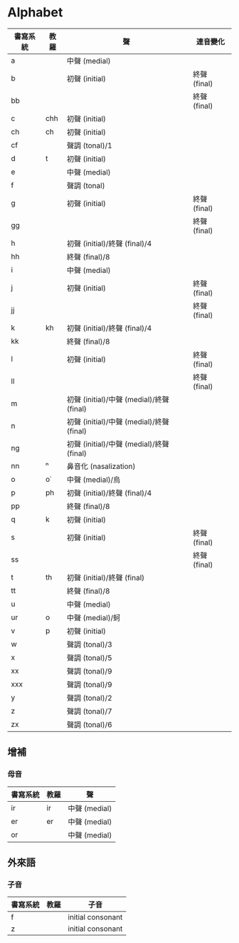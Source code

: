 # Alphabet

| 書寫系統 | 教羅 | 聲 | 連音變化 |
| --- | --- | --- | --- |
| a || 中聲 (medial) ||
| b || 初聲 (initial) | 終聲 (final) |
| bb ||| 終聲 (final) |
| c | chh | 初聲 (initial) ||
| ch | ch | 初聲 (initial) ||
| cf || 聲調 (tonal)/1 ||
| d | t | 初聲 (initial) ||
| e || 中聲 (medial) ||
| f || 聲調 (tonal) ||
| g || 初聲 (initial) | 終聲 (final) |
| gg ||| 終聲 (final) |
| h || 初聲 (initial)/終聲 (final)/4 ||
| hh || 終聲 (final)/8 ||
| i || 中聲 (medial) ||
| j || 初聲 (initial) | 終聲 (final) |
| jj ||| 終聲 (final) |
| k | kh | 初聲 (initial)/終聲 (final)/4 ||
| kk || 終聲 (final)/8 ||
| l || 初聲 (initial) | 終聲 (final) |
| ll ||| 終聲 (final) |
| m || 初聲 (initial)/中聲 (medial)/終聲 (final) ||
| n || 初聲 (initial)/中聲 (medial)/終聲 (final) ||
| ng || 初聲 (initial)/中聲 (medial)/終聲 (final) ||
| nn | ⁿ | 鼻音化 (nasalization) ||
| o | o͘ | 中聲 (medial)/烏 ||
| p | ph | 初聲 (initial)/終聲 (final)/4 ||
| pp || 終聲 (final)/8 ||
| q | k | 初聲 (initial) ||
| s || 初聲 (initial) | 終聲 (final) |
| ss ||| 終聲 (final) |
| t | th | 初聲 (initial)/終聲 (final) ||
| tt || 終聲 (final)/8 ||
| u || 中聲 (medial) ||
| ur | o | 中聲 (medial)/蚵 ||
| v | p | 初聲 (initial) ||
| w || 聲調 (tonal)/3 ||
| x || 聲調 (tonal)/5 ||
| xx || 聲調 (tonal)/9 ||
| xxx || 聲調 (tonal)/9 ||
| y || 聲調 (tonal)/2 ||
| z || 聲調 (tonal)/7 ||
| zx || 聲調 (tonal)/6 ||

## 增補

### 母音

| 書寫系統 | 教羅 | 聲 |
| --- | --- | --- |
| ir | ir | 中聲 (medial) |
| er | er | 中聲 (medial) |
| or || 中聲 (medial) |

## 外來語

### 子音

| 書寫系統 | 教羅 | 子音 |
| --- | --- | --- |
| f || initial consonant |
| z || initial consonant |
